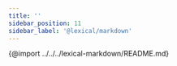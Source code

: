 ```yaml
---
title: ''
sidebar_position: 11
sidebar_label: '@lexical/markdown'
---
```


{@import ../../../lexical-markdown/README.md}
